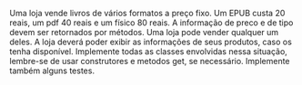 Uma loja vende livros de vários formatos a preço fixo.
Um EPUB custa 20 reais, um pdf 40 reais e um físico 80 reais. A informação
de preco e de tipo devem ser retornados por métodos. Uma loja
pode vender qualquer um deles. A loja deverá poder exibir as informações
de seus produtos, caso os tenha disponível. Implemente todas as
classes envolvidas nessa situação, lembre-se de usar construtores e metodos
get, se necessário. Implemente também alguns testes.